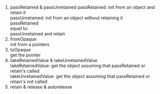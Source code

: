 1. passRetained & passUnretained
    passRetained: init from an object and retain it  
    passUnretained: init from an object without retaining it  
    passRetained  
    equel to:  
    passUnretained and retain
2. fromOpaque  
    init from a pointers
3. toOpaque  
    get the pointer
4. takeRetainedValue & takeUnretainedValue  
    takeRetainedValue: get the object assuming that passRetained or retain's called  
    takeUnretainedValue: get the object assuming that passRetained or retain's not called
5. retain & release & autorelease
